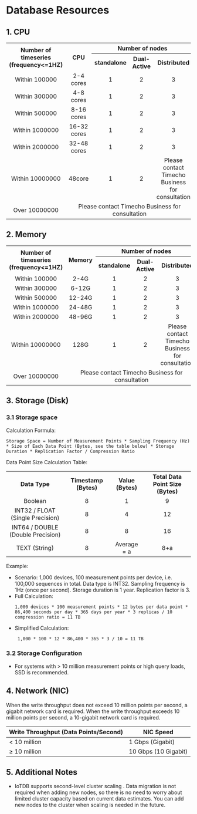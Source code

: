 <!--

    Licensed to the Apache Software Foundation (ASF) under one
    or more contributor license agreements.  See the NOTICE file
    distributed with this work for additional information
    regarding copyright ownership.  The ASF licenses this file
    to you under the Apache License, Version 2.0 (the
    "License"); you may not use this file except in compliance
    with the License.  You may obtain a copy of the License at
    
        http://www.apache.org/licenses/LICENSE-2.0
    
    Unless required by applicable law or agreed to in writing,
    software distributed under the License is distributed on an
    "AS IS" BASIS, WITHOUT WARRANTIES OR CONDITIONS OF ANY
    KIND, either express or implied.  See the License for the
    specific language governing permissions and limitations
    under the License.

-->
# Database Resources
## 1. CPU
<table style="text-align: center;">
   <tbody>
      <tr>
            <th rowspan="2">Number of timeseries (frequency&lt;=1HZ)</th>
            <th rowspan="2">CPU</th>        
            <th colspan="3">Number of nodes</th>
      </tr>
      <tr>
      <th>standalone</th>   
      <th>Dual-Active</th> 
      <th>Distributed</th> 
      </tr>
      <tr>
            <td>Within 100000</td>
            <td>2-4 cores</td>
            <td>1</td>
            <td>2</td>
            <td>3</td>
      </tr>
      <tr>
            <td>Within 300000</td>
            <td>4-8 cores</td>
            <td>1</td>
            <td>2</td>
            <td>3</td>
      </tr>
      <tr>
            <td>Within 500000</td>
            <td>8-16 cores</td>
            <td>1</td>
            <td>2</td>
            <td>3</td>
      </tr>
      <tr>
            <td>Within 1000000</td>
            <td>16-32 cores</td>
            <td>1</td>
            <td>2</td>
            <td>3</td>
      </tr>
      <tr>
            <td>Within 2000000</td>
            <td>32-48 cores</td>
            <td>1</td>
            <td>2</td>
            <td>3</td>
      </tr>
      <tr>
            <td>Within 10000000</td>
            <td>48core</td>
            <td>1</td>
            <td>2</td>
            <td>Please contact Timecho Business for consultation</td>
      </tr>
      <tr>
            <td>Over 10000000</td>
            <td colspan="4">Please contact Timecho Business for consultation</td>
      </tr>
</tbody>
</table>

## 2. Memory 
<table style="text-align: center;">
   <tbody>
      <tr>
            <th rowspan="2">Number of timeseries (frequency&lt;=1HZ)</th>
            <th rowspan="2">Memory</th>        
            <th colspan="3">Number of nodes</th>
      </tr>
      <tr>
      <th>standalone</th>   
      <th>Dual-Active</th> 
      <th>Distributed</th> 
      </tr>
      <tr>
            <td>Within 100000</td>
            <td>2-4G</td>
            <td>1</td>
            <td>2</td>
            <td>3</td>
      </tr>
      <tr>
            <td>Within 300000</td>
            <td>6-12G</td>
            <td>1</td>
            <td>2</td>
            <td>3</td>
      </tr>
      <tr>
            <td>Within 500000</td>
            <td>12-24G</td>
            <td>1</td>
            <td>2</td>
            <td>3</td>
      </tr>
      <tr>
            <td>Within 1000000</td>
            <td>24-48G</td>
            <td>1</td>
            <td>2</td>
            <td>3</td>
      </tr>
      <tr>
            <td>Within 2000000</td>
            <td>48-96G</td>
            <td>1</td>
            <td>2</td>
            <td>3</td>
      </tr>
      <tr>
            <td>Within 10000000</td>
            <td>128G</td>
            <td>1</td>
            <td>2</td>
            <td>Please contact Timecho Business for consultation</td>
      </tr>
      <tr>
            <td>Over 10000000</td>
            <td colspan="4">Please contact Timecho Business for consultation</td>
      </tr>
</tbody>
</table>

## 3. Storage (Disk)
### 3.1 Storage space
Calculation Formula:

```Plain
Storage Space = Number of Measurement Points * Sampling Frequency (Hz) * Size of Each Data Point (Bytes, see the table below) * Storage Duration * Replication Factor / Compression Ratio
```

Data Point Size Calculation Table:

<table style="text-align: center;">
   <tbody>
      <tr>
            <th>Data Type</th>   
            <th>Timestamp (Bytes)</th> 
            <th> Value (Bytes)</th> 
            <th> Total Data Point Size (Bytes) 
      </th> 
      </tr>
      <tr>
            <td>Boolean</td>
            <td>8</td>
            <td>1</td>
            <td>9</td>
      </tr>
      <tr>
            <td> INT32 / FLOAT (Single Precision)</td>
            <td>8</td>
            <td>4</td>
            <td>12</td>
      </tr>
      <tr>
            <td>INT64 / DOUBLE (Double Precision)</td>
            <td>8</td>
            <td>8</td>
            <td>16</td>
      </tr>
      <tr>
            <td>TEXT (String)</td>
            <td>8</td>
            <td>Average = a</td>
            <td>8+a</td>
      </tr>
</tbody>
</table>
Example:

- Scenario: 1,000 devices, 100 measurement points per device, i.e. 100,000 sequences in total. Data type is INT32. Sampling frequency is 1Hz (once per second). Storage duration is 1 year. Replication factor is 3.
- Full Calculation:
    ```Plain
    1,000 devices * 100 measurement points * 12 bytes per data point * 86,400 seconds per day * 365 days per year * 3 replicas / 10 compression ratio = 11 TB
    ```
- Simplified Calculation:
   ```Plain
    1,000 * 100 * 12 * 86,400 * 365 * 3 / 10 = 11 TB
    ```
### 3.2 Storage Configuration

- For systems with > 10 million measurement points or high query loads, SSD is recommended.

## 4. Network (NIC) 
When the write throughput does not exceed 10 million points per second, a gigabit network card is required. When the write throughput exceeds 10 million points per second, a 10-gigabit network card is required.

| **Write** **Throughput** **(Data Points/Second)** | **NIC** **Speed**    |
| ------------------------------------------------- | -------------------- |
| < 10 million                                      | 1 Gbps (Gigabit)     |
| ≥ 10 million                                      | 10 Gbps (10 Gigabit) |

## 5. Additional Notes

- IoTDB supports second-level cluster scaling . Data migration is not required when adding new nodes, so there is no need to worry about limited cluster capacity based on current data estimates. You can add new nodes to the cluster when scaling is needed in the future.